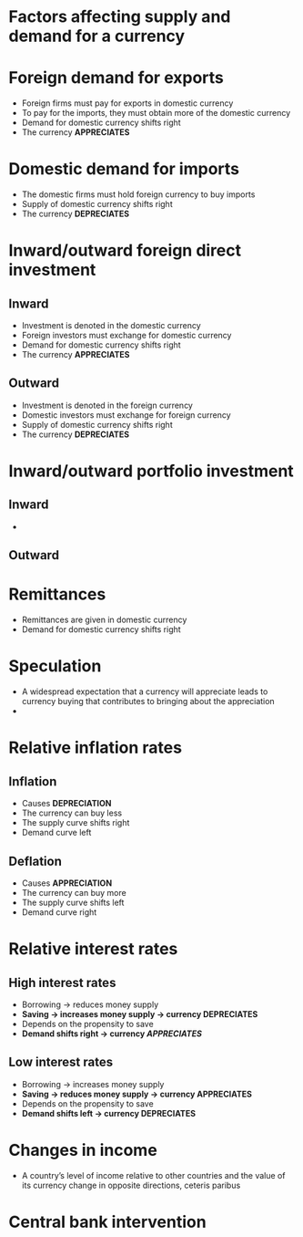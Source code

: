 # Factors affecting supply and demand for a currency

# Foreign demand for exports

- Foreign firms must pay for exports in domestic currency
- To pay for the imports, they must obtain more of the domestic currency
- Demand for domestic currency shifts right
- The currency **APPRECIATES**

# Domestic demand for imports

- The domestic firms must hold foreign currency to buy imports
- Supply of domestic currency shifts right
- The currency **DEPRECIATES**

# Inward/outward foreign direct investment

## Inward

- Investment is denoted in the domestic currency
- Foreign investors must exchange for domestic currency
- Demand for domestic currency shifts right
- The currency **APPRECIATES**

## Outward

- Investment is denoted in the foreign currency
- Domestic investors must exchange for foreign currency
- Supply of domestic currency shifts right
- The currency **DEPRECIATES**

# Inward/outward portfolio investment

## Inward

- 

## Outward

# Remittances

- Remittances are given in domestic currency
- Demand for domestic currency shifts right

# Speculation

- A widespread expectation that a currency will appreciate leads to currency buying that contributes to bringing about the appreciation
- 

# Relative inflation rates

## Inflation

- Causes **DEPRECIATION**
- The currency can buy less
- The supply curve shifts right
- Demand curve left

## Deflation

- Causes **APPRECIATION**
- The currency can buy more
- The supply curve shifts left
- Demand curve right

# Relative interest rates

## High interest rates

- Borrowing → reduces money supply
- **Saving → increases money supply → currency DEPRECIATES**
- Depends on the propensity to save
- **Demand shifts right → currency *APPRECIATES***

## Low interest rates

- Borrowing → increases money supply
- **Saving → reduces money supply → currency APPRECIATES**
- Depends on the propensity to save
- **Demand shifts left → currency DEPRECIATES**

# Changes in income

- A country’s level of income relative to other countries and the value of its currency change in opposite directions, ceteris paribus

# Central bank intervention